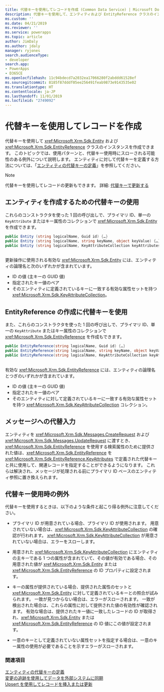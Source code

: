 ```yaml
---
title: 代替キーを使用してレコードを作成 (Common Data Service) | Microsoft Docs
description: 代替キーを使用して、エンティティおよび EntityReference クラスのインスタンスを作成できます。 このトピックでは、使用パターンと、代替キー使用時にスローされる可能性のある例外について説明します。
ms.custom: ''
ms.date: 04/21/2019
ms.reviewer: ''
ms.service: powerapps
ms.topic: article
author: JimDaly
ms.author: jdaly
manager: ryjones
search.audienceType:
- developer
search.app:
- PowerApps
- D365CE
ms.openlocfilehash: 11c94bdecd7a2032ea17066280f2abddd61528ef
ms.sourcegitcommit: 8185f87dddf05ee256491feab9873e9143535e02
ms.translationtype: HT
ms.contentlocale: ja-JP
ms.lasthandoff: 11/01/2019
ms.locfileid: "2749092"
---
```

# <a name="use-an-alternate-key-to-create-a-record"></a>代替キーを使用してレコードを作成

代替キーを使用して <xref:Microsoft.Xrm.Sdk.Entity> および <xref:Microsoft.Xrm.Sdk.EntityReference> クラスのインスタンスを作成できます。 このトピックでは、使用パターンと、代替キー使用時にスローされる可能性のある例外について説明します。 エンティティに対して代替キーを定義する方法については、「[エンティティの代替キーの定義](define-alternate-keys-entity.md)」を参照してください。  

> [!NOTE]
> 代替キーを使用してレコードの更新もできます。 詳細: [代替キーで更新する](org-service/entity-operations-update-delete.md#update-with-alternate-key)
  
<a name="BKMK_entity"></a>

## <a name="using-alternate-keys-to-create-an-entity"></a>エンティティを作成するための代替キーの使用

これらのコンストラクタを使った 1 回の呼び出しで、プライマリ ID、単一の `KeyAttribute` またはキー属性のコレクションで <xref:Microsoft.Xrm.Sdk.Entity> を作成できます。  
  
```csharp  
public Entity (string logicalName, Guid id) {…}    
public Entity (string logicalName, string keyName, object keyValue) {…}  
public Entity (string logicalName, KeyAttributeCollection keyAttributes) {…}  
  
```  
  
 更新操作に使用される有効な <xref:Microsoft.Xrm.Sdk.Entity> には、エンティティの論理名と次のいずれかが含まれています。  
  
- ID の値 (主キーの GUID 値)
- 指定されたキー値のペア
- そのエンティティに定義されているキーに一致する有効な属性セットを持つ <xref:Microsoft.Xrm.Sdk.KeyAttributeCollection>。  
  
<a name="BKMK_EntityReference"></a>

## <a name="using-alternate-keys-to-create-an-entityreference"></a>EntityReference の作成に代替キーを使用

また、これらのコンストラクタを使った 1 回の呼び出しで、プライマリ ID、単一の `KeyAttribute` またはキー属性のコレクションで <xref:Microsoft.Xrm.Sdk.EntityReference> を作成もできます。  
  
```csharp  
public EntityReference(string logicalName, Guid id) {…}    
public EntityReference(string logicalName, string keyName, object keyValue) {…}    
public EntityReference(string logicalName, KeyAttributeCollection keyAttributeCollection) {…}  
  
```  
  
 有効な <xref:Microsoft.Xrm.Sdk.EntityReference> には、エンティティの論理名とつぎのいずれかが含まれています。  
  
- ID の値 (主キーの GUID 値)  
- 指定されたキー値のペア
- そのエンティティに対して定義されているキーに一致する有効な属性セットを持つ <xref:Microsoft.Xrm.Sdk.KeyAttributeCollection> コレクション。  
  
<a name="BKMK_input"></a> 
  
## <a name="alternative-input-to-messages"></a>メッセージへの代替入力

エンティティを <xref:Microsoft.Xrm.Sdk.Messages.CreateRequest> および <xref:Microsoft.Xrm.Sdk.Messages.UpdateRequest> に渡すとき、<xref:Microsoft.Xrm.Sdk.EntityReference> を使用する検索属性のために提供された値は、<xref:Microsoft.Xrm.Sdk.EntityReference> を <xref:Microsoft.Xrm.Sdk.EntityReference.KeyAttributes> で定義された代替キーと共に使用して、関連レコードを指定することができるようになります。  これらは解決され、メッセージが処理される前にプライマリ ID ベースのエンティティ参照に置き換えられます。  
  
<a name="BKMK_Exceptions"></a>   

## <a name="exceptions-when-using-alternate-keys"></a>代替キー使用時の例外

代替キーを使用するときは、以下のような条件と起こり得る例外に注意してください。  
  
- プライマリ ID が用意されている場合、プライマリ ID が使用されます。 用意されていない場合は、<xref:Microsoft.Xrm.Sdk.KeyAttributeCollection> の確認が行われます。  <xref:Microsoft.Xrm.Sdk.KeyAttributeCollection> が用意されていない場合は、エラーをスローします。  
  
- 用意された <xref:Microsoft.Xrm.Sdk.KeyAttributeCollection> にエンティティの主キーである 1 つの属性が含まれていて、その値が有効である場合、その用意された値が <xref:Microsoft.Xrm.Sdk.Entity> または <xref:Microsoft.Xrm.Sdk.EntityReference> の ID プロパティに設定されます。  
  
- キーの属性が提供されている場合、提供された属性のセットと <xref:Microsoft.Xrm.Sdk.Entity> に対して定義されているキーとの照合が試みられます。  一致が見つからない場合は、エラーがスローされます。  一致が検出された場合は、これらの属性に対して提供された値の有効性が確認されます。 有効な場合は、提供されたキー値に一致したレコードの ID が取得され、<xref:Microsoft.Xrm.Sdk.Entity> または <xref:Microsoft.Xrm.Sdk.EntityReference> の ID 値にこの値が設定されます。  
  
- 一意のキーとして定義されていない属性セットを指定する場合は、一意のキー属性の使用が必要であることを示すエラーがスローされます。  
  
### <a name="see-also"></a>関連項目

[エンティティの代替キーの定義](define-alternate-keys-entity.md)   
[変更の追跡を使用してデータを外部システムに同期](use-change-tracking-synchronize-data-external-systems.md)   
[Upsert を使用してレコードを挿入または更新](use-upsert-insert-update-record.md)
